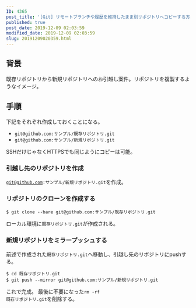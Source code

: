 ```yaml
---
ID: 4365
post_title: '[Git] リモートブランチや履歴を維持したまま別リポジトリへコピーする方法'
published: true
post_date: 2019-12-09 02:03:59
modified_date: 2019-12-09 02:03:59
slug: 20191209020359.html
---
```

<h2>背景</h2>

既存リポジトリから新規リポジトリへのお引越し案件。リポジトリを複製するようなイメージ。

<h2>手順</h2>

下記をそれぞれ作成しておくことになる。

<ul>
<li><code>git@github.com:サンプル/既存リポジトリ.git</code></li>
<li><code>git@github.com:サンプル/新規リポジトリ.git</code></li>
</ul>

SSHだけじゃなくHTTPSでも同じようにコピーは可能。

<h3>引越し先のリポジトリを作成</h3>

<code>git@github.com:サンプル/新規リポジトリ.git</code>を作成。

<h3>リポジトリのクローンを作成する</h3>

<pre><code>$ git clone --bare git@github.com:サンプル/既存リポジトリ.git
</code></pre>

ローカル環境に<code>既存リポジトリ.git</code>が作成される。

<h3>新規リポジトリをミラープッシュする</h3>

前述で作成された<code>既存リポジトリ.git</code>へ移動し、引越し先のリポジトリにpushする。

<pre><code>$ cd 既存リポジトリ.git
$ git push --mirror git@github.com:サンプル/新規リポジトリ.git
</code></pre>

これで完成。
最後に不要になった<code>rm -rf 既存リポジトリ.git</code>を削除する。